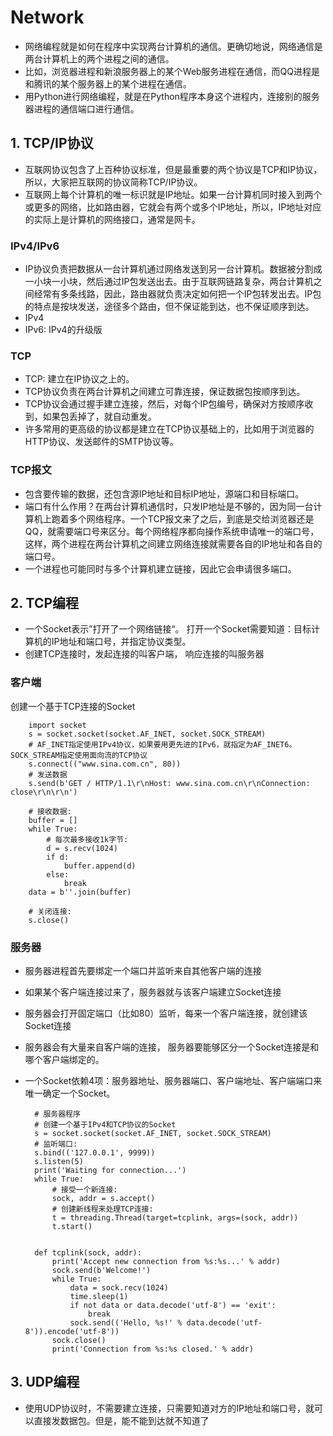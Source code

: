 # Network
- 网络编程就是如何在程序中实现两台计算机的通信。更确切地说，网络通信是两台计算机上的两个进程之间的通信。  
- 比如，浏览器进程和新浪服务器上的某个Web服务进程在通信，而QQ进程是和腾讯的某个服务器上的某个进程在通信。  
- 用Python进行网络编程，就是在Python程序本身这个进程内，连接别的服务器进程的通信端口进行通信。  

## 1. TCP/IP协议  
- 互联网协议包含了上百种协议标准，但是最重要的两个协议是TCP和IP协议，所以，大家把互联网的协议简称TCP/IP协议。  
- 互联网上每个计算机的唯一标识就是IP地址。如果一台计算机同时接入到两个或更多的网络，比如路由器，它就会有两个或多个IP地址，所以，IP地址对应的实际上是计算机的网络接口，通常是网卡。  

### IPv4/IPv6
- IP协议负责把数据从一台计算机通过网络发送到另一台计算机。数据被分割成一小块一小块，然后通过IP包发送出去。由于互联网链路复杂，两台计算机之间经常有多条线路，因此，路由器就负责决定如何把一个IP包转发出去。IP包的特点是按块发送，途径多个路由，但不保证能到达，也不保证顺序到达。  
- IPv4
- IPv6: IPv4的升级版
### TCP
- TCP: 建立在IP协议之上的。
- TCP协议负责在两台计算机之间建立可靠连接，保证数据包按顺序到达。
- TCP协议会通过握手建立连接，然后，对每个IP包编号，确保对方按顺序收到，如果包丢掉了，就自动重发。  
- 许多常用的更高级的协议都是建立在TCP协议基础上的，比如用于浏览器的HTTP协议、发送邮件的SMTP协议等。  
### TCP报文 
- 包含要传输的数据，还包含源IP地址和目标IP地址，源端口和目标端口。
- 端口有什么作用？在两台计算机通信时，只发IP地址是不够的，因为同一台计算机上跑着多个网络程序。一个TCP报文来了之后，到底是交给浏览器还是QQ，就需要端口号来区分。每个网络程序都向操作系统申请唯一的端口号，这样，两个进程在两台计算机之间建立网络连接就需要各自的IP地址和各自的端口号。  
- 一个进程也可能同时与多个计算机建立链接，因此它会申请很多端口。  


## 2. TCP编程
- 一个Socket表示”打开了一个网络链接“。 打开一个Socket需要知道：目标计算机的IP地址和端口号，并指定协议类型。  
- 创建TCP连接时，发起连接的叫客户端， 响应连接的叫服务器   
  
### 客户端
创建一个基于TCP连接的Socket  

        import socket
        s = socket.socket(socket.AF_INET, socket.SOCK_STREAM)
        # AF_INET指定使用IPv4协议，如果要用更先进的IPv6，就指定为AF_INET6。SOCK_STREAM指定使用面向流的TCP协议
        s.connect(("www.sina.com.cn", 80))
        # 发送数据
        s.send(b'GET / HTTP/1.1\r\nHost: www.sina.com.cn\r\nConnection: close\r\n\r\n')

        # 接收数据:
        buffer = []
        while True:
            # 每次最多接收1k字节:
            d = s.recv(1024)
            if d:
                buffer.append(d)
            else:
                break
        data = b''.join(buffer)

        # 关闭连接:
        s.close()

### 服务器  
- 服务器进程首先要绑定一个端口并监听来自其他客户端的连接  
- 如果某个客户端连接过来了，服务器就与该客户端建立Socket连接  
- 服务器会打开固定端口（比如80）监听，每来一个客户端连接，就创建该Socket连接  
- 服务器会有大量来自客户端的连接， 服务器要能够区分一个Socket连接是和哪个客户端绑定的。  
- 一个Socket依赖4项：服务器地址、服务器端口、客户端地址、客户端端口来唯一确定一个Socket。  

        # 服务器程序
        # 创建一个基于IPv4和TCP协议的Socket  
        s = socket.socket(socket.AF_INET, socket.SOCK_STREAM)  
        # 监听端口:
        s.bind(('127.0.0.1', 9999))
        s.listen(5)
        print('Waiting for connection...')
        while True:
            # 接受一个新连接:
            sock, addr = s.accept()
            # 创建新线程来处理TCP连接:
            t = threading.Thread(target=tcplink, args=(sock, addr))
            t.start()
        
        
        def tcplink(sock, addr):
            print('Accept new connection from %s:%s...' % addr)
            sock.send(b'Welcome!')
            while True:
                data = sock.recv(1024)
                time.sleep(1)
                if not data or data.decode('utf-8') == 'exit':
                    break
                sock.send(('Hello, %s!' % data.decode('utf-8')).encode('utf-8'))
            sock.close()
            print('Connection from %s:%s closed.' % addr)

## 3. UDP编程
- 使用UDP协议时，不需要建立连接，只需要知道对方的IP地址和端口号，就可以直接发数据包。但是，能不能到达就不知道了  
